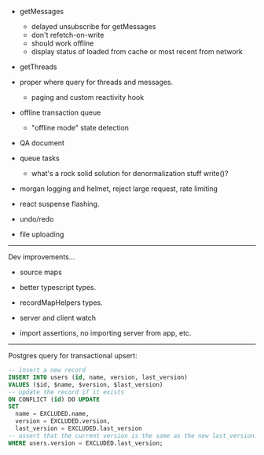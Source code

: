 
- getMessages
	- delayed unsubscribe for getMessages
	- don't refetch-on-write
	- should work offline
	- display status of loaded from cache or most recent from network

- getThreads

- proper where query for threads and messages.
	- paging and custom reactivity hook

- offline transaction queue
	- "offline mode" state detection

- QA document

- queue tasks
	- what's a rock solid solution for denormalization stuff write()?

- morgan logging and helmet, reject large request, rate limiting
- react suspense flashing.

- undo/redo
- file uploading


---

Dev improvements...

- source maps
- better typescript types.
- recordMapHelpers types.

- server and client watch

- import assertions, no importing server from app, etc.


---

Postgres query for transactional upsert:

```sql
-- insert a new record
INSERT INTO users (id, name, version, last_version)
VALUES ($id, $name, $version, $last_version)
-- update the record if it exists
ON CONFLICT (id) DO UPDATE
SET
  name = EXCLUDED.name,
  version = EXCLUDED.version,
  last_version = EXCLUDED.last_version
-- assert that the current version is the same as the new last_version.
WHERE users.version = EXCLUDED.last_version;
```